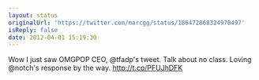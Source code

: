 ```yaml
---
layout: status
originalUrl: 'https://twitter.com/marcgg/status/186472868324970497'
isReply: false
date: 2012-04-01 15:19:30
---
```


Wow I just saw OMGPOP CEO, @tfadp's tweet. Talk about no class. Loving @notch's response by the way. http://t.co/PFUJhDFK
